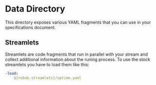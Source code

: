 
# Data Directory

This directory exposes various YAML fragments that you can use in your specifications document. 

## Streamlets

Streamlets are code fragments that run in parallel with your stream and collect additional information about the runing process. To use the stock streamlets you have to load them like this:

```yaml
-load:
    ${robob.streamlets}/uptime.yaml
```

